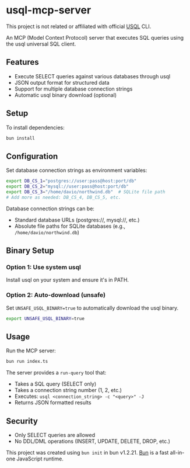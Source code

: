 # usql-mcp-server

This project is not related or affiliated with official [USQL](https://github.com/xo/usql) CLI.

An MCP (Model Context Protocol) server that executes SQL queries using the usql universal SQL client.

## Features

- Execute SELECT queries against various databases through usql
- JSON output format for structured data
- Support for multiple database connection strings
- Automatic usql binary download (optional)

## Setup

To install dependencies:

```bash
bun install
```

## Configuration

Set database connection strings as environment variables:

```bash
export DB_CS_1="postgres://user:pass@host:port/db"
export DB_CS_2="mysql://user:pass@host:port/db"
export DB_CS_3="/home/davio/northwind.db"  # SQLite file path
# Add more as needed: DB_CS_4, DB_CS_5, etc.
```

Database connection strings can be:
- Standard database URLs (postgres://, mysql://, etc.)
- Absolute file paths for SQLite databases (e.g., `/home/davio/northwind.db`)

## Binary Setup

### Option 1: Use system usql
Install usql on your system and ensure it's in PATH.

### Option 2: Auto-download (unsafe)
Set `UNSAFE_USQL_BINARY=true` to automatically download the usql binary.

```bash
export UNSAFE_USQL_BINARY=true
```

## Usage

Run the MCP server:

```bash
bun run index.ts
```

The server provides a `run-query` tool that:
- Takes a SQL query (SELECT only)
- Takes a connection string number (1, 2, etc.)
- Executes: `usql <connection_string> -c "<query>" -J`
- Returns JSON formatted results

## Security

- Only SELECT queries are allowed
- No DDL/DML operations (INSERT, UPDATE, DELETE, DROP, etc.)

This project was created using `bun init` in bun v1.2.21. [Bun](https://bun.com) is a fast all-in-one JavaScript runtime.

